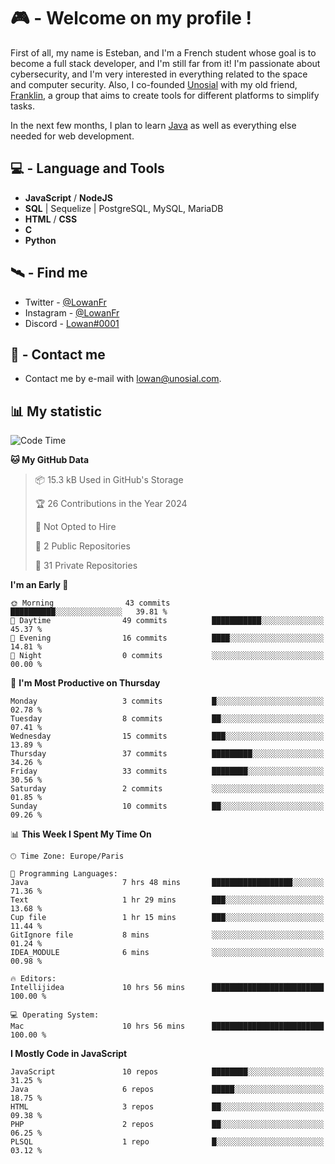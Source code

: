 # 🎮 - Welcome on my profile !
First of all, my name is Esteban, and I'm a French student whose goal is to become a full stack developer, and I'm still far from it!
I'm passionate about cybersecurity, and I'm very interested in everything related to the space and computer security.
Also, I co-founded [Unosial](https://github.com/Unosial) with my old friend, [Franklin](https://github.com/AbaFranklin/), a group that aims to create tools for different platforms to simplify tasks. 

In the next few months, I plan to learn [Java](https://www.java.com/) as well as everything else needed for web development.




## 💻 - Language and Tools
- **JavaScript** / **NodeJS**
- **SQL** | Sequelize | PostgreSQL, MySQL, MariaDB
- **HTML** / **CSS**
- **C**
- **Python**

## 🛰️ - Find me

 - Twitter - [@LowanFr](https://twitter.com/LowanFr/)
 - Instagram - [@LowanFr](https://instagram.com/LowanFr)
 - Discord -  [Lowan#0001](https://unosial.bio/Lowan)
 
## 📡 - Contact me
 - Contact me by e-mail with [lowan@unosial.com](mailto:lowan@unosial.com).

## 📊 My statistic
<!--START_SECTION:waka-->
![Code Time](http://img.shields.io/badge/Code%20Time-739%20hrs%2052%20mins-blue)

**🐱 My GitHub Data** 

> 📦 15.3 kB Used in GitHub's Storage 
 > 
> 🏆 26 Contributions in the Year 2024
 > 
> 🚫 Not Opted to Hire
 > 
> 📜 2 Public Repositories 
 > 
> 🔑 31 Private Repositories 
 > 
**I'm an Early 🐤** 

```text
🌞 Morning                43 commits          ██████████░░░░░░░░░░░░░░░   39.81 % 
🌆 Daytime                49 commits          ███████████░░░░░░░░░░░░░░   45.37 % 
🌃 Evening                16 commits          ████░░░░░░░░░░░░░░░░░░░░░   14.81 % 
🌙 Night                  0 commits           ░░░░░░░░░░░░░░░░░░░░░░░░░   00.00 % 
```
📅 **I'm Most Productive on Thursday** 

```text
Monday                   3 commits           █░░░░░░░░░░░░░░░░░░░░░░░░   02.78 % 
Tuesday                  8 commits           ██░░░░░░░░░░░░░░░░░░░░░░░   07.41 % 
Wednesday                15 commits          ███░░░░░░░░░░░░░░░░░░░░░░   13.89 % 
Thursday                 37 commits          █████████░░░░░░░░░░░░░░░░   34.26 % 
Friday                   33 commits          ████████░░░░░░░░░░░░░░░░░   30.56 % 
Saturday                 2 commits           ░░░░░░░░░░░░░░░░░░░░░░░░░   01.85 % 
Sunday                   10 commits          ██░░░░░░░░░░░░░░░░░░░░░░░   09.26 % 
```


📊 **This Week I Spent My Time On** 

```text
🕑︎ Time Zone: Europe/Paris

💬 Programming Languages: 
Java                     7 hrs 48 mins       ██████████████████░░░░░░░   71.36 % 
Text                     1 hr 29 mins        ███░░░░░░░░░░░░░░░░░░░░░░   13.68 % 
Cup file                 1 hr 15 mins        ███░░░░░░░░░░░░░░░░░░░░░░   11.44 % 
GitIgnore file           8 mins              ░░░░░░░░░░░░░░░░░░░░░░░░░   01.24 % 
IDEA_MODULE              6 mins              ░░░░░░░░░░░░░░░░░░░░░░░░░   00.98 % 

🔥 Editors: 
Intellijidea             10 hrs 56 mins      █████████████████████████   100.00 % 

💻 Operating System: 
Mac                      10 hrs 56 mins      █████████████████████████   100.00 % 
```

**I Mostly Code in JavaScript** 

```text
JavaScript               10 repos            ████████░░░░░░░░░░░░░░░░░   31.25 % 
Java                     6 repos             █████░░░░░░░░░░░░░░░░░░░░   18.75 % 
HTML                     3 repos             ██░░░░░░░░░░░░░░░░░░░░░░░   09.38 % 
PHP                      2 repos             ██░░░░░░░░░░░░░░░░░░░░░░░   06.25 % 
PLSQL                    1 repo              █░░░░░░░░░░░░░░░░░░░░░░░░   03.12 % 
```




<!--END_SECTION:waka-->
